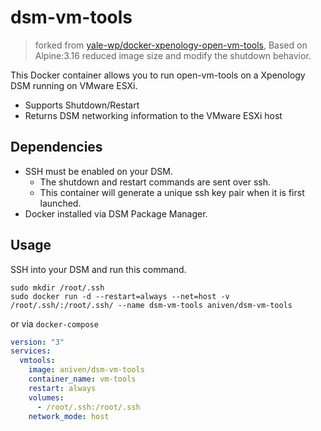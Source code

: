 # dsm-vm-tools

> forked from [yale-wp/docker-xpenology-open-vm-tools](https://github.com/yale-wp/docker-xpenology-open-vm-tools), Based on Alpine:3.16 reduced image size and modify the shutdown behavior.

This Docker container allows you to run open-vm-tools on a Xpenology DSM running on VMware ESXi.

* Supports Shutdown/Restart
* Returns DSM networking information to the VMware ESXi host

## Dependencies

* SSH must be enabled on your DSM.
  * The shutdown and restart commands are sent over ssh.
  * This container will generate a unique ssh key pair when it is first launched.
* Docker installed via DSM Package Manager.

## Usage

SSH into your DSM and run this command.

```shell
sudo mkdir /root/.ssh
sudo docker run -d --restart=always --net=host -v /root/.ssh/:/root/.ssh/ --name dsm-vm-tools aniven/dsm-vm-tools
```

or via `docker-compose`

```yaml
version: "3"
services:
  vmtools:
    image: aniven/dsm-vm-tools
    container_name: vm-tools
    restart: always
    volumes:
      - /root/.ssh:/root/.ssh
    network_mode: host
```

